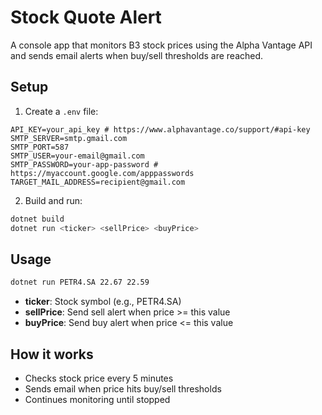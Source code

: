 # Stock Quote Alert

A console app that monitors B3 stock prices using the Alpha Vantage API and sends email alerts when buy/sell thresholds are reached.

## Setup

1. Create a `.env` file:
```env
API_KEY=your_api_key # https://www.alphavantage.co/support/#api-key
SMTP_SERVER=smtp.gmail.com
SMTP_PORT=587
SMTP_USER=your-email@gmail.com
SMTP_PASSWORD=your-app-password # https://myaccount.google.com/apppasswords
TARGET_MAIL_ADDRESS=recipient@gmail.com
```

2. Build and run:
```bash
dotnet build
dotnet run <ticker> <sellPrice> <buyPrice>
```

## Usage

```bash
dotnet run PETR4.SA 22.67 22.59
```

- **ticker**: Stock symbol (e.g., PETR4.SA)
- **sellPrice**: Send sell alert when price >= this value
- **buyPrice**: Send buy alert when price <= this value

## How it works

- Checks stock price every 5 minutes
- Sends email when price hits buy/sell thresholds
- Continues monitoring until stopped

